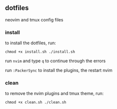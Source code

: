 ## dotfiles

neovim and tmux config files


### install

to install the dotfiles, run:

`
chmod +x install.sh
./install.sh
`

run `nvim` and type `q` to continue through the errors

run `:PackerSync` to install the plugins, the restart nvim


### clean

to remove the nvim plugins and tmux theme, run:

`
chmod +x clean.sh
./clean.sh
`
